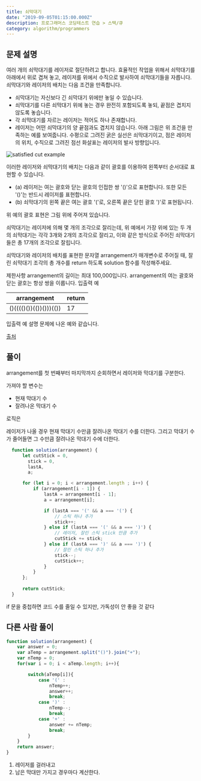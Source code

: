 ```yaml
---
title: 쇠막대기
date: "2019-09-05T01:15:00.000Z"
description: 프로그래머스 코딩테스트 연습 > 스택/큐
category: algorithm/programmers
---
```


## 문제 설명

여러 개의 쇠막대기를 레이저로 절단하려고 합니다. 효율적인 작업을 위해서 쇠막대기를 아래에서 위로 겹쳐 놓고, 레이저를 위에서 수직으로 발사하여 쇠막대기들을 자릅니다. 쇠막대기와 레이저의 배치는 다음 조건을 만족합니다.

- 쇠막대기는 자신보다 긴 쇠막대기 위에만 놓일 수 있습니다.
- 쇠막대기를 다른 쇠막대기 위에 놓는 경우 완전히 포함되도록 놓되, 끝점은 겹치지 않도록 놓습니다.
- 각 쇠막대기를 자르는 레이저는 적어도 하나 존재합니다.
- 레이저는 어떤 쇠막대기의 양 끝점과도 겹치지 않습니다.
아래 그림은 위 조건을 만족하는 예를 보여줍니다. 수평으로 그려진 굵은 실선은 쇠막대기이고, 점은 레이저의 위치, 수직으로 그려진 점선 화살표는 레이저의 발사 방향입니다.

![satisfied cut example](https://grepp-programmers.s3.amazonaws.com/files/ybm/dbd166625b/d3ae656b-bb7b-421c-9f74-fa9ea800b860.png)

이러한 레이저와 쇠막대기의 배치는 다음과 같이 괄호를 이용하여 왼쪽부터 순서대로 표현할 수 있습니다.

- (a) 레이저는 여는 괄호와 닫는 괄호의 인접한 쌍 '()'으로 표현합니다. 또한 모든 '()'는 반드시 레이저를 표현합니다.
- (b) 쇠막대기의 왼쪽 끝은 여는 괄호 '('로, 오른쪽 끝은 닫힌 괄호 ')'로 표현됩니다.

위 예의 괄호 표현은 그림 위에 주어져 있습니다.

쇠막대기는 레이저에 의해 몇 개의 조각으로 잘리는데, 위 예에서 가장 위에 있는 두 개의 쇠막대기는 각각 3개와 2개의 조각으로 잘리고, 이와 같은 방식으로 주어진 쇠막대기들은 총 17개의 조각으로 잘립니다.

쇠막대기와 레이저의 배치를 표현한 문자열 arrangement가 매개변수로 주어질 때, 잘린 쇠막대기 조각의 총 개수를 return 하도록 solution 함수를 작성해주세요.

제한사항
arrangement의 길이는 최대 100,000입니다.
arrangement의 여는 괄호와 닫는 괄호는 항상 쌍을 이룹니다.
입출력 예

|arrangement|return|
|-|-|
|()(((()())(())()))(())|17|

입출력 예 설명
문제에 나온 예와 같습니다.

[출처](https://www.digitalculture.or.kr/koi/selectOlymPiadDissentList.do)

## 풀이

arrangement를 첫 번째부터 마지막까지 순회하면서 레이저와 막대기를 구분한다.

가져야 할 변수는

- 현재 막대기 수
- 잘려나온 막대기 수

로직은

레이저가 나올 경우 현재 막대기 수만큼 잘려나온 막대기 수를 더한다.
그리고 막대기 수가 줄어들면 그 수만큼 잘려나온 막대기 수에 더한다.

```javascript
  function solution(arrangement) {
      let cutStick = 0,
        stick = 0,
        lastA,
        a;

      for (let i = 0; i < arrangement.length ; i++) {
          if (arrangement[i - 1]) {
              lastA = arrangement[i - 1];
              a = arrangement[i];

              if (lastA === '(' && a === '(') {
                  // 스틱 하나 추가
                  stick++;
              } else if (lastA === '(' && a === ')') {
                  // 레이저, 잘린 스틱 stick 만큼 추가
                  cutStick += stick;
              } else if (lastA === ')' && a === ')') {
                  // 잘린 스틱 하나 추가
                  stick--;
                  cutStick++;
              }
          }
      };
      
      return cutStick;
  }
```

if 문을 중첩하면 코드 수를 줄일 수 있지만, 가독성이 안 좋을 것 같다


## 다른 사람 풀이

```javascript
function solution(arrangement) {
    var answer = 0;
    var aTemp = arrangement.split("()").join("+");
    var nTemp = 0;
    for(var i = 0; i < aTemp.length; i++){

        switch(aTemp[i]){
            case '(' :
                nTemp++;
                answer++;
                break;
            case ')' :
                nTemp--;
                break;
            case '+' :
                answer += nTemp;
                break;
        }
    }
    return answer;
}
```

1. 레이저를 걸러내고
2. 남은 막대만 가지고 경우마다 계산한다.
